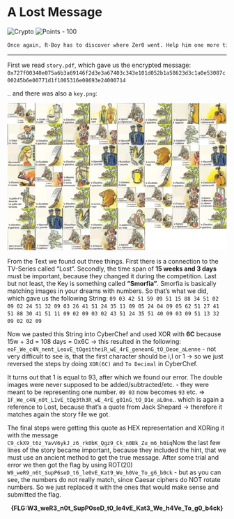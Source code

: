 # A Lost Message

![Crypto](https://img.shields.io/badge/Crypto--e8ff00?style=for-the-badge) ![Points - 100](https://img.shields.io/badge/Points-100-9cf?style=for-the-badge)

```txt
Once again, R-Boy has to discover where Zer0 went. Help him one more time to decrypt the space-time coordinates.
```

---

First we read `story.pdf`, which gave us the encrypted message: `0x727f00340e075a6b3a69146f2d3e3a67403c343e101d052b1a58623d3c1a0e53087c00245b6e00771d1f1005316e08693e24000714`

.. and there was also a `key.png`:

![key](./key.png)

From the Text we found out three things. First there is a connection to the TV-Series called “Lost”. Secondly, the time span of **15 weeks and 3 days** must be important, because they changed it during the competition. Last but not least, the Key is something called **“Smorfia”**. Smorfia is basically matching images in your dreams with numbers. So that’s what we did, which gave us the following String: `09 03 42 51 59 09 51 15 88 34 51 02 09 02 24 51 32 09 03 26 41 51 24 35 11 09 05 24 04 09 05 62 51 27 41 51 88 30 41 51 11 09 02 09 03 02 43 51 24 35 51 40 09 03 09 51 13 32 09 02 02 09`

Now we pasted this String into CyberChef and used XOR with **6C** because 15w + 3d = 108 days = 0x6C → this resulted in the following: `eoF_We_c4N_nent_LeovE_tOgeitheiR_wE_4rE_geneonG_tO_Deoe_aLenne` - not very difficult to see is, that the first character should be i,I or 1 → so we just reversed the steps by doing `XOR(6C)` and `To Decimal` in CyberChef.

It turns out that 1 is equal to 93, after which we found our error. The double images were never supposed to be added/subtracted/etc. - they were meant to be representing one number. `09 03` now becomes `93` etc. => `1F_We_c4N_n0t_L1vE_tOg3th3R_wE_4rE_g01nG_tO_D1e_aL0ne`.. which is again a reference to Lost, because that’s a quote from Jack Shepard → therefore it matches again the story file we got.

The final steps were getting this quote as HEX representation and XORing it with the message `C9_ckX9_t6z_YavV6ykJ_z6_rk0bK_Qgz9_Ck_n0Bk_Zu_m6_h0iq`Now the last few lines of the story became important, because they included the hint, that we must use an ancient method to get the true message. After some trial and error we then got the flag by using ROT(20) `W9_weR9_n6t_SupP6seD_t6_le0vE_Kat9_We_h0Ve_To_g6_b0ck` - but as you can see, the numbers do not really match, since Caesar ciphers do NOT rotate numbers. So we just replaced it with the ones that would make sense and submitted the flag.

<center><b>{FLG:W3_weR3_n0t_SupP0seD_t0_le4vE_Kat3_We_h4Ve_To_g0_b4ck}</b></center>

